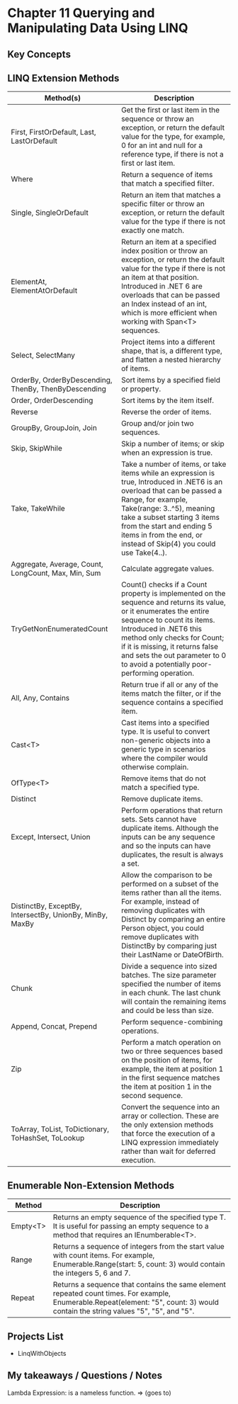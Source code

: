 # Chapter 11 Querying and Manipulating Data Using LINQ

## Key Concepts

## LINQ Extension Methods
| Method(s) | Description |
|-----------|-------------|
| First, FirstOrDefault, Last, LastOrDefault | Get the first or last item in the sequence or throw an exception, or return the default value for the type, for example, 0 for an int and null for a reference type, if there is not a first or last item. |
| Where | Return a sequence of items that match a specified filter. |
| Single, SingleOrDefault | Return an item that matches a specific filter or throw an exception, or return the default value for the type if there is not exactly one match. |
| ElementAt, ElementAtOrDefault | Return an item at a specified index position or throw an exception, or return the default value for the type if there is not an item at that position. Introduced in .NET 6 are overloads that can be passed an Index instead of an int, which is more efficient when working with Span<T<T>> sequences. |
| Select, SelectMany | Project items into a different shape, that is, a different type, and flatten a nested hierarchy of items. |
| OrderBy, OrderByDescending, ThenBy, ThenByDescending | Sort items by a specified field or property. |
| Order, OrderDescending | Sort items by the item itself. |
| Reverse | Reverse the order of items. |
| GroupBy, GroupJoin, Join | Group and/or join two sequences. |
| Skip, SkipWhile | Skip a number of items; or skip when an expression is true. |
| Take, TakeWhile | Take a number of items, or take items while an expression is true, Introduced in .NET6 is an overload that can be passed a Range, for example, Take(range: 3..^5), meaning take a subset starting 3 items from the start and ending 5 items in from the end, or instead of Skip(4) you could use Take(4..). |
| Aggregate, Average, Count, LongCount, Max, Min, Sum | Calculate aggregate values. |
| TryGetNonEnumeratedCount | Count() checks if a Count property is implemented on the sequence and returns its value, or it enumerates the entire sequence to count its items. Introduced in .NET6 this method only checks for Count; if it is missing, it returns false and sets the out parameter to 0 to avoid a potentially poor-performing operation. |
| All, Any, Contains | Return true if all or any of the items match the filter, or if the sequence contains a specified item. |
| Cast<T<T>> | Cast items into a specified type. It is useful to convert non-generic objects into a generic type in scenarios where the compiler would otherwise complain. |
| OfType<T<T>> | Remove items that do not match a specified type. |
| Distinct | Remove duplicate items. |
| Except, Intersect, Union | Perform operations that return sets. Sets cannot have duplicate items. Although the inputs can be any sequence and so the inputs can have duplicates, the result is always a set. |
| DistinctBy, ExceptBy, IntersectBy, UnionBy, MinBy, MaxBy | Allow the comparison to be performed on a subset of the items rather than all the items. For example, instead of removing duplicates with Distinct by comparing an entire Person object, you could remove duplicates with DistinctBy by comparing just their LastName or DateOfBirth. |
| Chunk | Divide a sequence into sized batches. The size parameter specified the number of items in each chunk. The last chunk will contain the remaining items and could be less than size. |
| Append, Concat, Prepend | Perform sequence-combining operations. |
| Zip | Perform a match operation on two or three sequences based on the position of items, for example, the item at position 1 in the first sequence matches the item at position 1 in the second sequence. |
| ToArray, ToList, ToDictionary, ToHashSet, ToLookup | Convert the sequence into an array or collection. These are the only extension methods that force the execution of a LINQ expression immediately rather than wait for deferred execution. |

## Enumerable Non-Extension Methods
| Method | Description |
|--------|-------------|
| Empty<T<T>> | Returns an empty sequence of the specified type T. It is useful for passing an empty sequence to a method that requires an IEnumberable<T<T>>.
| Range | Returns a sequence of integers from the start value with count items. For example, Enumerable.Range(start: 5, count: 3) would contain the integers 5, 6 and 7. |
| Repeat | Returns a sequence that contains the same element repeated count times. For example, Enumerable.Repeat(element: "5", count: 3) would contain the string values "5", "5", and "5". |


## Projects List
* LinqWithObjects

## My takeaways / Questions / Notes
Lambda Expression: is a nameless function.  => (goes to)
